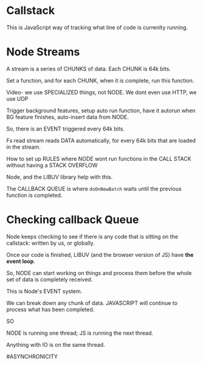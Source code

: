 # Callstack

This is JavaScript way of tracking what line of code is currenlty running.

# Node Streams

A stream is a series of CHUNKS of data.
Each CHUNK is 64k bits.

Set a function, and for each CHUNK, when it is complete, run this function.

Video- we use SPECIALIZED things, not NODE.
We dont even use HTTP, we use UDP

Trigger background features, setup auto run function, have it autorun when BG feature finishes, auto-insert data from NODE.


So, there is an EVENT triggered every 64k bits.

Fs read stream reads DATA automatically, for every 64k bits that are loaded in the stream.

How to set up RULES where NODE wont run functions in the CALL STACK without having a STACK OVERFLOW

Node, and the LIBUV library help with this.

The CALLBACK QUEUE is where `doOnNewBatch` waits until the previous function is completed.

# Checking callback Queue

Node keeps checking to see if there is any code that is sitting on the callstack: written by us, or globally.

Once our code is finished, LIBUV (and the browser version of JS) have **the event loop**.

So, NODE can start working on things and process them before the whole set of data is completely received.

This is Node's EVENT system.

We can break down any chunk of data. JAVASCRIPT will continue to process what has been completed.

SO

NODE is running one thread; JS is running the next thread.

Anything with IO is on the same thread.

#ASYNCHRONICITY
